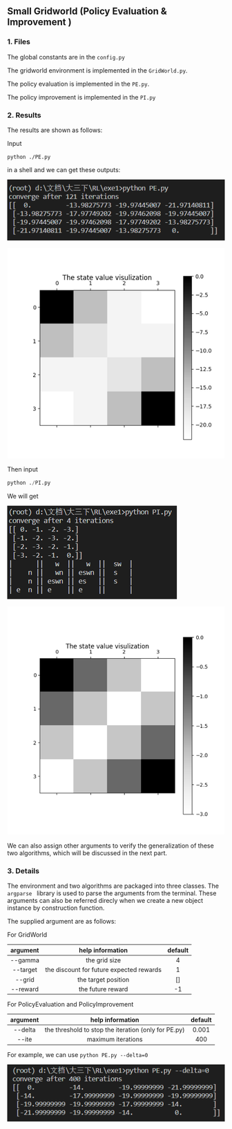 ## Small Gridworld (Policy Evaluation & Improvement )

### 1. Files

The global constants are in the `config.py`

The gridworld environment is implemented in the `GridWorld.py`.

The policy evaluation is implemented in the `PE.py`.

The policy improvement is implemented in the `PI.py`

### 2. Results

The results are shown as follows:

Input

```shell
python ./PE.py
```

in a shell and we can get these outputs:

![PE](.\figs\PE.png)

![PEs](.\figs\PEs.png)

Then input

```python
python ./PI.py
```

We will get

![PI](.\figs\PI.png)

![PIs](.\figs\PIs.png)

We can also assign other arguments to verify the generalization of these two algorithms, which will be discussed in the next part.

### 3. Details

The environment and two algorithms are  packaged into three classes. The `argparse ` library is used to parse the arguments from the terminal. These arguments can also be referred direcly when we create a new object instance by construction function.

The supplied argument are as follows:

For GridWorld

| argument |             help information             | default |
| :------: | :--------------------------------------: | :-----: |
| --gamma  |              the grid size               |    4    |
| --target | the discount for future expected rewards |    1    |
|  --grid  |           the target position            |   []    |
| --reward |            the future reward             |   -1    |

For PolicyEvaluation and PolicyImprovement

| argument |                   help information                   | default |
| :------: | :--------------------------------------------------: | :-----: |
| --delta  | the threshold to stop the iteration (only for PE.py) |  0.001  |
|  --ite   |                  maximum iterations                  |   400   |

For example, we can use `python PE.py --delta=0 `

![PE_](.\figs\PE_.png)